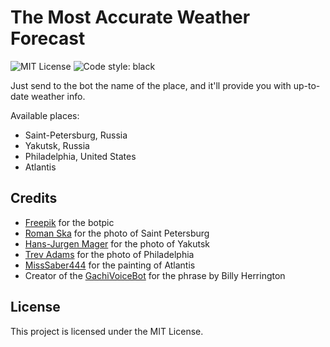 # The Most Accurate Weather Forecast
![MIT License](https://img.shields.io/github/license/JustKappaMan/The-Most-Accurate-Weather-Forecast)
![Code style: black](https://img.shields.io/badge/code%20style-black-black)

Just send to the bot the name of the place, and it'll provide you with up-to-date weather info.

Available places:
* Saint-Petersburg, Russia
* Yakutsk, Russia
* Philadelphia, United States
* Atlantis

## Credits
* [Freepik](https://www.flaticon.com/authors/freepik) for the botpic
* [Roman Ska](https://www.pexels.com/@roman-ska-3453281) for the photo of Saint Petersburg
* [Hans-Jurgen Mager](https://unsplash.com/@hansjurgen007) for the photo of Yakutsk
* [Trev Adams](https://www.pexels.com/@trev-takes-photos) for the photo of Philadelphia
* [MissSaber444](https://www.deviantart.com/misssaber444) for the painting of Atlantis
* Creator of the [GachiVoiceBot](https://t.me/GachiVoiceBot) for the phrase by Billy Herrington

## License
This project is licensed under the MIT License.
